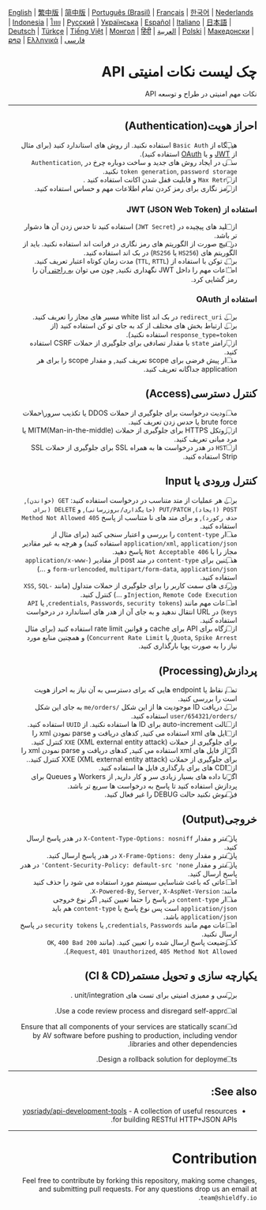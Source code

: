 [English](./README.md) | [繁中版](./README-tw.md) | [简中版](./README-zh.md) | [Português (Brasil)](./README-pt_BR.md) | [Français](./README-fr.md) | [한국어](./README-ko.md) | [Nederlands](./README-nl.md) | [Indonesia](./README-id.md) | [ไทย](./README-th.md) | [Русский](./README-ru.md) | [Українська](./README-uk.md) | [Español](./README-es.md) | [Italiano](./README-it.md) | [日本語](./README-ja.md) | [Deutsch](./README-de.md) | [Türkçe](./README-tr.md) | [Tiếng Việt](./README-vi.md) | [Монгол](./README-mn.md) | [हिंदी](./README-hi.md) | [العربية](./README-ar.md) | [Polski](./README-pl.md) | [Македонски](./README-mk.md) | [ລາວ](./README-lo.md) | [Ελληνικά](./README-el.md) | [فارسی](./README-fa.md)
<div dir="rtl">

# چک لیست نکات امنیتی API

نکات مهم امنیتی در طراح و توسعه API


---

## احراز هویت(Authentication)
- [ ] هیچگاه از `Basic Auth` استفاده نکنید. از روش های استاندارد کنید (برای مثال از [JWT](https://jwt.io/) و یا [OAuth](https://oauth.net/) استفاده کنید).
- [ ] سعی در ایجاد روش های جدید و ساخت دوباره چرخ در `Authentication`, `token generation`, `password storage` نکنید.
- [ ] از `Max Retry` و قابلیت قفل شدن اکانت استفاده کنید .
- [ ] از رمز نگاری برای رمز کردن تمام اطلاعات مهم و حساس استفاده کنید.

### استفاده از JWT (JSON Web Token)
- [ ] از کلید های پیچیده در (`JWT Secret`) استفاده کنید تا حدس زدن آن ها دشوار تر باشد.
- [ ] در هیچ صورت از الگوریتم های رمز نگاری در فرانت اند استفاده نکنید. باید از الگوریتم های  (`HS256` یا `RS256`) در بک اند استفاده کنید.
- [ ] برای توکن با استفاده از (`TTL`, `RTTL`) مدت زمان کوتاه اعتبار تعریف کنید.
- [ ] اطلاعات مهم را داخل JWT نگهداری نکنید, چون می توان  [به راحتی ](https://jwt.io/#debugger-io) آن را رمز گشایی کرد.

### استفاده از OAuth
- [ ] برای `redirect_uri` در بک اند white list مسیر های مجاز را تعریف کنید.
- [ ] برای ارتباط بخش های مختلف از کد به جای تو کن استفاده کنید (از `response_type=token` استفاده نکنید).
- [ ] از پارامتر `state` با مقدار تصادفی برای جلوگیری از حملات CSRF استفاده کنید.
- [ ] مقدار پیش فرضی برای scope تعریف کنید, و مقدار scope را برای هر application جداگانه تعریف کنید.

## کنترل دسترسی(Access)
- [ ] محدودیت درخواست برای جلوگیری از حملات DDOS یا تکذیب سرور\حملات brute force یا حدس زدن تعریف کنید.
- [ ] از پروتکل HTTPS برای جلوگیری از حملات MITM(Man-in-the-middle) یا مرد میانی تعریف کنید.
- [ ] از `HSTS` در هدر درخواست ها به همراه SSL برای جلوگیری از حملات SSL Strip استفاده کنید.

## کنترل ورودی یا Input
- [ ] برای هر عملیات از متد متناسب در درخواست استفاده کنید: `GET (خواندن)`, `POST (ایجاد)`, `PUT/PATCH (جایگذاری/بروزرسانی)`, و `DELETE (برای حذف رکورد)`, و برای متد های نا متناسب از پاسخ `405 Method Not Allowed` استفاده کنید.
- [ ] مقدار `content-type` را بررسی و اعتبار سنجی کنید (برای مثال از `application/xml`, `application/json` استفاده کنید) و هرچه به غیر مقادیر مجاز را با `406 Not Acceptable` پاسخ دهید.
- [ ] همچنین برای `content-type` در متد  post از مقادیر (`application/x-www-form-urlencoded`, `multipart/form-data`, `application/json` و ...) استفاده کنید.
- [ ] ورودی های سمت کاربر را برای جلوگیری از حملات متداول (مانند `XSS`, `SQL-Injection`, `Remote Code Execution`و ...) کنترل کنید.
- [ ] اطلاعات مهم مانند (`credentials`, `Passwords`, `security tokens`, یا `API keys`) در URL انتقال ندهید و به جای آن از هدر های استاندارد در درخواست استفاده کنید.
- [ ] از درگاه برای API برای cache و قوانین rate limit استفاده کنید (برای مثال `Quota`, `Spike Arrest`, یا `Concurrent Rate Limit`) و همچنین منابع مورد نیاز را به صورت پویا بارگذاری کنید.

## پردازش(Processing)
- [ ] تمام نقاظ یا endpoint هایی که برای دسترسی به آن نیاز به احراز هویت است را بررسی کنید.
- [ ] برای دریافت ID موجودیت ها از این شکل  `/me/orders` به جای این شکل `/user/654321/orders` استفاده کنید.
- [ ] از حالت auto-increment برای ID ها استفاده نکنید. از `UUID` استفاده کنید.
- [ ] از فایل های xml استفاده می کنید, کدهای دریافت و parse نمودن xml را برای جلوگیری از حملات `XXE` (XML external entity attack) کنترل کنید.
- [ ] اگر از فایل های xml استفاده می کنید, کدهای دریافت و parse نمودن xml را برای جلوگیری از حملات XXE (XML external entity attack) کنترل کنید..
- [ ] از CDN های برای بارگذاری فایل ها استفاده کنید.
- [ ] اگر با داده های بسیار زیادی سر و کار دارید, از Workers و Queues برای پردازش استفاده کنید تا پاسخ به درخواست ها سریع تر باشد.
- [ ] فراموش نکنید حالت DEBUG را غیر فعال کنید.

## خروجی(Output)
- [ ] پارامتر و مقدار `X-Content-Type-Options: nosniff` در هدر پاسخ ارسال کنید.
- [ ] پارامتر و مقدار `X-Frame-Options: deny` در هدر پاسخ ارسال کنید.
- [ ] پارامتر و مقدار `Content-Security-Policy: default-src 'none'` در هدر پاسخ ارسال کنید.
- [ ] اطلاعاتی که باعث شناسایی سیستم مورد استفاده می شود را حذف کنید مانند: `X-Powered-By`, `Server`, `X-AspNet-Version`.
- [ ] مقدار `content-type` در پاسخ را حتما تعیین کنید, اگر نوع خروجی  `application/json` است پس نوع پاسخ یا  `content-type` هم باید `application/json` باشد.
- [ ] اطلاعات مهم مانند `credentials`, `Passwords`, یا `security tokens` در پاسخ ارسال نکنید.
- [ ] کد وضیعت پاسخ ارسال شده را تعیین کنید. (مانند `200 OK`, `400 Bad Request`, `401 Unauthorized`, `405 Method Not Allowed`.).

## یکپارچه سازی و تحویل مستمر(CI & CD)
- [ ] بررسی و ممیزی امنیتی برای تست های unit/integration .
- [ ] Use a code review process and disregard self-approval.
- [ ] Ensure that all components of your services are statically scanned by AV software before pushing to production, including vendor libraries and other dependencies.
- [ ] Design a rollback solution for deployments.


---

## See also:
- [yosriady/api-development-tools](https://github.com/yosriady/api-development-tools) - A collection of useful resources for building RESTful HTTP+JSON APIs.


---

# Contribution
Feel free to contribute by forking this repository, making some changes, and submitting pull requests. For any questions drop us an email at `team@shieldfy.io`.
